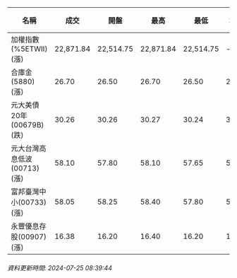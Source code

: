 | 名稱 | 成交 | 開盤 | 最高 | 最低 | 均價 | 成交金額(億) | 昨收 | 漲跌幅 | 漲跌 | 總量 | 昨量 | 振幅 |
| -------- | -------- | -------- | -------- |-------- | -------- | -------- |-------- |-------- |-------- | -------- | -------- |-------- |
|加權指數(%5ETWII) (漲)|22,871.84|22,514.75|22,871.84|22,514.75|-|3,948.87|22,256.99|2.76%|614.85|8,641,587|0|1.60%|
|合庫金(5880) (漲)|26.70|26.50|26.70|26.50|26.65|2.26|26.40|1.14%|0.30|8,468|11,664|0.76%|
|元大美債20年(00679B) (跌)|30.26|30.26|30.27|30.24|30.26|20.66|30.42|0.53%|0.16|68,274|74,805|0.10%|
|元大台灣高息低波(00713) (漲)|58.10|57.80|58.10|57.65|57.90|4.96|57.25|1.48%|0.85|8,561|19,592|0.79%|
|富邦臺灣中小(00733) (漲)|58.05|58.25|58.40|57.80|58.12|0.811|57.10|1.66%|0.95|1,395|4,101|1.05%|
|永豐優息存股(00907) (漲)|16.38|16.20|16.40|16.20|16.30|0.180|16.14|1.49%|0.24|1,105|4,302|1.24%|
###### 資料更新時間: 2024-07-25 08:39:44
